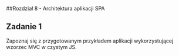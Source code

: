 ##Rozdział 8 - Architektura aplikacji SPA

## Zadanie 1

Zapoznaj się z przygotowanym przykładem aplikacji wykorzystującej wzorzec MVC w czystym JS. 
